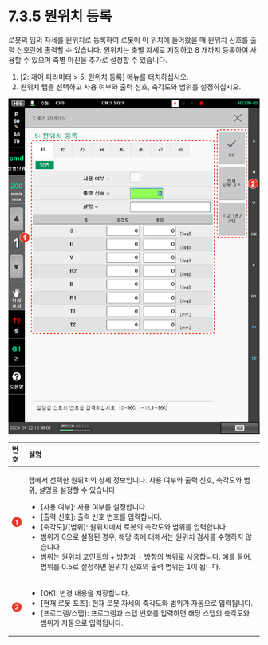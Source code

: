 ﻿# 7.3.5 원위치 등록

로봇의 임의 자세를 원위치로 등록하여 로봇이 이 위치에 들어왔을 때 원위치 신호를 출력 신호란에 출력할 수 있습니다. 원위치는 축별 자세로 지정하고 8 개까지 등록하여 사용할 수 있으며 축별 마진을 추가로 설정할 수 있습니다.

1. \[2: 제어 파라미터 &gt; 5: 원위치 등록\] 메뉴를 터치하십시오.
2. 원위치 탭을 선택하고 사용 여부와 출력 신호, 축각도와 범위를 설정하십시오.

![](../../_assets/image_124.png)

<table>
  <thead>
    <tr>
      <th style="text-align:left">번호</th>
      <th style="text-align:left">설명</th>
    </tr>
  </thead>
  <tbody>
    <tr>
      <td style="text-align:left">
        <img src="../../_assets/c1.png" alt/>
      </td>
      <td style="text-align:left">
        <p>탭에서 선택한 원위치의
          상세 정보입니다. 사용
          여부와 출력 신호, 축각도와
          범위, 설명을 설정할 수
          있습니다.</p>
        <ul>
          <li>[사용 여부]: 사용 여부를
            설정합니다.</li>
          <li>[출력 신호]: 출력 신호
            번호를 입력합니다.</li>
          <li>[축각도]/[범위]: 원위치에서
            로봇의 축각도와 범위를
            입력합니다.</li>
          <li>범위가 0으로 설정된 경우,
            해당 축에 대해서는 원위치
            검사를 수행하지 않습니다.</li>
          <li>범위는 원위치 포인트의
            + 방향과 - 방향의 범위로
            사용합니다. 예를 들어,
            범위를 0.5로 설정하면 원위치
            신호의 출력 범위는 1이
            됩니다.</li>
        </ul>
      </td>
    </tr>
    <tr>
      <td style="text-align:left">
        <img src="../../_assets/c2.png" alt/>
      </td>
      <td style="text-align:left">
        <ul>
          <li>[OK]: 변경 내용을 저장합니다.</li>
          <li>[현재 로봇 포즈]: 현재
            로봇 자세의 축각도와
            범위가 자동으로 입력됩니다.</li>
          <li>[프로그램/스텝]: 프로그램과
            스텝 번호를 입력하면
            해당 스텝의 축각도와
            범위가 자동으로 입력됩니다.</li>
        </ul>
      </td>
    </tr>
  </tbody>
</table>

